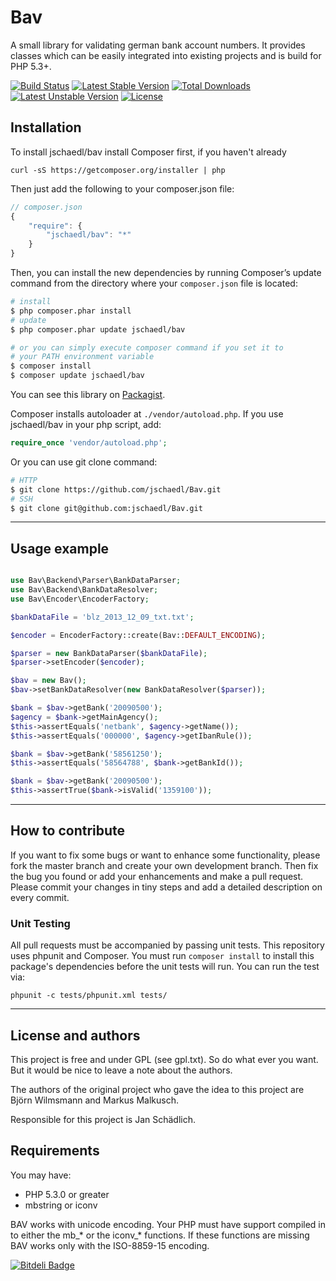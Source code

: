 # Bav

A small library for validating german bank account numbers. It provides classes which can be easily integrated into existing projects and is build for PHP 5.3+.

[![Build Status](https://travis-ci.org/jschaedl/Bav.png)](https://travis-ci.org/jschaedl/Bav) 
[![Latest Stable Version](https://poser.pugx.org/jschaedl/bav/v/stable)](https://packagist.org/packages/jschaedl/bav) [![Total Downloads](https://poser.pugx.org/jschaedl/bav/downloads)](https://packagist.org/packages/jschaedl/bav) [![Latest Unstable Version](https://poser.pugx.org/jschaedl/bav/v/unstable)](https://packagist.org/packages/jschaedl/bav) [![License](https://poser.pugx.org/jschaedl/bav/license)](https://packagist.org/packages/jschaedl/bav)

## Installation
To install jschaedl/bav install Composer first, if you haven't already 

```
curl -sS https://getcomposer.org/installer | php
```

Then just add the following to your composer.json file:

```js
// composer.json
{
	"require": {
		"jschaedl/bav": "*"
    }
}
```

Then, you can install the new dependencies by running Composer’s update command from the directory where your `composer.json` file is located:

```sh
# install
$ php composer.phar install
# update
$ php composer.phar update jschaedl/bav

# or you can simply execute composer command if you set it to
# your PATH environment variable
$ composer install
$ composer update jschaedl/bav
```

You can see this library on [Packagist](https://packagist.org/packages/jschaedl/bav).

Composer installs autoloader at `./vendor/autoload.php`. If you use jschaedl/bav in your php script, add:

```php
require_once 'vendor/autoload.php';
```

Or you can use git clone command:

```sh
# HTTP
$ git clone https://github.com/jschaedl/Bav.git
# SSH
$ git clone git@github.com:jschaedl/Bav.git
```

---

## Usage example

```php

use Bav\Backend\Parser\BankDataParser;
use Bav\Backend\BankDataResolver;
use Bav\Encoder\EncoderFactory;

$bankDataFile = 'blz_2013_12_09_txt.txt';

$encoder = EncoderFactory::create(Bav::DEFAULT_ENCODING);

$parser = new BankDataParser($bankDataFile);
$parser->setEncoder($encoder);       

$bav = new Bav();
$bav->setBankDataResolver(new BankDataResolver($parser));

$bank = $bav->getBank('20090500');
$agency = $bank->getMainAgency();
$this->assertEquals('netbank', $agency->getName());
$this->assertEquals('000000', $agency->getIbanRule());

$bank = $bav->getBank('58561250');
$this->assertEquals('58564788', $bank->getBankId());

$bank = $bav->getBank('20090500');
$this->assertTrue($bank->isValid('1359100'));

```

---
 
## How to contribute
If you want to fix some bugs or want to enhance some functionality, please fork the master branch and create your own development branch. 
Then fix the bug you found or add your enhancements and make a pull request. Please commit your changes in tiny steps and add a detailed description on every commit. 

### Unit Testing

All pull requests must be accompanied by passing unit tests. This repository uses phpunit and Composer. You must run `composer install` to install this package's dependencies before the unit tests will run. You can run the test via:

```
phpunit -c tests/phpunit.xml tests/
```

---

## License and authors

This project is free and under GPL (see gpl.txt). So do what ever you want. But it would be nice to leave a note about the authors. 

The authors of the original project who gave the idea to this project are Björn Wilmsmann and Markus Malkusch. 

Responsible for this project is Jan Schädlich.


## Requirements

You may have:
* PHP 5.3.0 or greater
* mbstring or iconv

BAV works with unicode encoding. Your PHP must have support compiled in to either the mb_* or the iconv_* functions. If these functions are missing BAV works only with the ISO-8859-15 encoding.


[![Bitdeli Badge](https://d2weczhvl823v0.cloudfront.net/jschaedl/bav/trend.png)](https://bitdeli.com/free "Bitdeli Badge")

